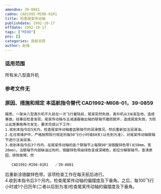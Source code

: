 ```yaml
---
amendno: 39-0881  
cadno: CAD1992-MI08-01R1  
title: 检查尾桨传动轴  
publishdate: 1992-10-17  
effdate: 1992-10-17  
tags: ["MI08"]  
pns: []  
categories: 民航总局  
author: 赵强  
---
```

  
### 适用范围  
所有米八型直升机  
  
<!--more-->  
### 参考文件无  
  
### 原因、措施和规定 本适航指令替代 CAD1992-MI08-01，39-0859  
    据悉，一架米八型直升机不久前在一次飞行着陆前，尾桨突然失效，直升机从3米高坠地，造成事故。经事后检查发现，尾桨传动轴与主减速器输出轴的联轴节磨损脱开，造成尾桨失效。为防止此类事故再次发生，要求完成以下工作:  
    1.收到本指令后5天内，检查尾桨传动轴套齿联轴节的润滑情况，然后重新加注润滑油。  
    2.在日常维护中，严格按照现行规定的每50飞行小时或60天(以先到为准)，对尾桨传动轴联轴节进行注油润滑。  
    3.收到本指令后3个月内，在尾桨传动轴的各个联轴节上每隔90°涂铬酸锌色带(长50mm，宽20mm)。当联轴节内部缺油过热时，铬酸锌色带由绿色变成深褐色，即应分解联轴节。查清原因，排除故障，然  
  
       CAD1992-MI08-01R1   ／39-0881  
后重新涂铬酸锌色带。该项检查工作在每天航后进行。  
    4.收到本指令后3个月内，检查尾桨传动轴的偏摆度及下垂角。之后，每100飞行小时或1个日历年(二者以后到为准)检查尾桨传动轴的偏摆度及下垂角。  
